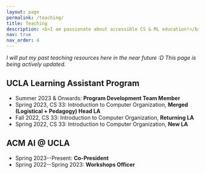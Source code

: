 ```yaml
---
layout: page
permalink: /teaching/
title: Teaching
description: <b>I am passionate about accessible CS & ML education!</b> As part of the Learning Assistant (LA) Program at UCLA and Co-President of ACM AI @ UCLA, teaching is a big part of my CS & ML journey.
nav: true
nav_order: 4
---
```


*I will put my past teaching resources here in the near future :D This page is being actively updated.*

## UCLA Learning Assistant Program

- Summer 2023 & Onwards: **Program Development Team Member**
- Spring 2023, CS 33: Introduction to Computer Organization, **Merged (Logistical + Pedagogy) Head LA**
- Fall 2022, CS 33: Introduction to Computer Organization, **Returning LA**
- Spring 2022, CS 33: Introduction to Computer Organization, **New LA**

## ACM AI @ UCLA

- Spring 2023--Present: **Co-President**
- Spring 2022--Spring 2023: **Workshops Officer**
